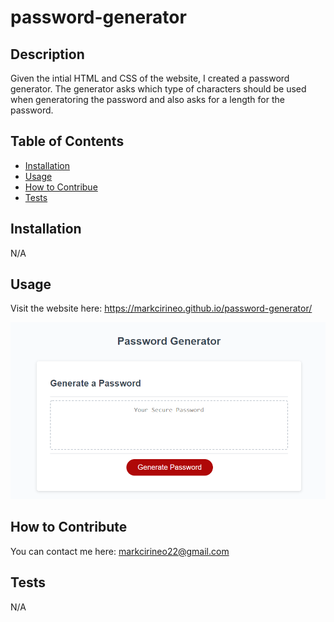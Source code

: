 # password-generator
## Description
Given the intial HTML and CSS of the website, I created a password generator. The generator asks which type of characters should be used when generatoring the password and also asks for a length for the password.
## Table of Contents
- [Installation](#installation)
- [Usage](#usage)
- [How to Contribue](#how-to-contribute)
- [Tests](#tests)
## Installation
N/A
## Usage
Visit the website here: https://markcirineo.github.io/password-generator/

![image of website](assets/images/website.png)

## How to Contribute
You can contact me here: markcirineo22@gmail.com
## Tests
N/A